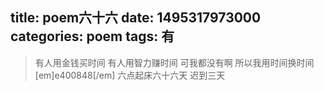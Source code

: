 title: poem六十六
date: 1495317973000
categories: poem
tags: 有
---
> 有人用金钱买时间
有人用智力赚时间
可我都没有啊
所以我用时间换时间[em]e400848[/em]
六点起床六十六天 迟到三天
